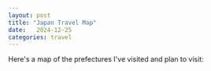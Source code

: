 ```yaml
---
layout: post
title: "Japan Travel Map"
date:   2024-12-25
categories: travel
---
```


Here's a map of the prefectures I've visited and plan to visit:

<div id="japan-map">
    <object id="japan-map" data="/blog/assets/images/japan_map/japan.svg" type="image/svg+xml" style="width: 100%; height: auto;"></object>
</div>

<script>
document.getElementById('japan-map').addEventListener('load', function() {
    const svgDoc = this.contentDocument;
    const tokyo = svgDoc.getElementById('tokyo');  // assuming your SVG has IDs for prefectures
    if (tokyo) {
        tokyo.style.fill = '#4CAF50';  // green for visited
    }
});
</script>
